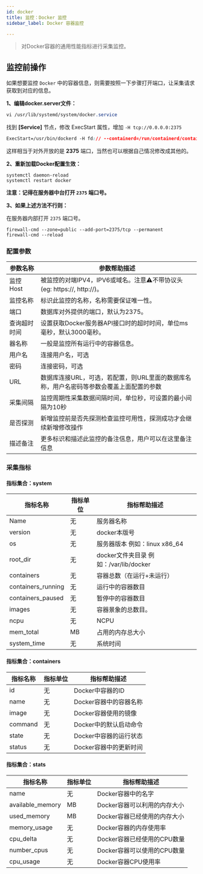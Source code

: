 ```yaml
---
id: docker
title: 监控：Docker 监控      
sidebar_label: Docker 容器监控

---
```


> 对Docker容器的通用性能指标进行采集监控。


## 监控前操作

如果想要监控 `Docker` 中的容器信息，则需要按照一下步骤打开端口，让采集请求获取到对应的信息。

**1、编辑docker.server文件：**

```css
vi /usr/lib/systemd/system/docker.service
```

找到 **[Service]** 节点，修改 ExecStart 属性，增加 `-H tcp://0.0.0.0:2375`

```css
ExecStart=/usr/bin/dockerd -H fd:// --containerd=/run/containerd/containerd.sock -H tcp://0.0.0.0:2375
```

这样相当于对外开放的是 **2375** 端口，当然也可以根据自己情况修改成其他的。

**2、重新加载Docker配置生效：**

```shell
systemctl daemon-reload 
systemctl restart docker 
```

**注意：记得在服务器中台打开 `2375` 端口号。**

**3、如果上述方法不行则：**

在服务器内部打开 `2375` 端口号。

```shell
firewall-cmd --zone=public --add-port=2375/tcp --permanent
firewall-cmd --reload
```





### 配置参数

| 参数名称     | 参数帮助描述                                                 |
| ------------ | ------------------------------------------------------------ |
| 监控Host     | 被监控的对端IPV4，IPV6或域名。注意⚠️不带协议头(eg: https://, http://)。 |
| 监控名称     | 标识此监控的名称，名称需要保证唯一性。                       |
| 端口         | 数据库对外提供的端口，默认为2375。                           |
| 查询超时时间 | 设置获取Docker服务器API接口时的超时时间，单位ms毫秒，默认3000毫秒。 |
| 器名称       | 一般是监控所有运行中的容器信息。                             |
| 用户名       | 连接用户名，可选                                             |
| 密码         | 连接密码，可选                                               |
| URL          | 数据库连接URL，可选，若配置，则URL里面的数据库名称，用户名密码等参数会覆盖上面配置的参数 |
| 采集间隔     | 监控周期性采集数据间隔时间，单位秒，可设置的最小间隔为10秒   |
| 是否探测     | 新增监控前是否先探测检查监控可用性，探测成功才会继续新增修改操作 |
| 描述备注     | 更多标识和描述此监控的备注信息，用户可以在这里备注信息       |

### 采集指标

#### 指标集合：system

| 指标名称           | 指标单位 | 指标帮助描述                           |
| ------------------ | -------- | -------------------------------------- |
| Name               | 无       | 服务器名称                             |
| version            | 无       | docker本版号                           |
| os                 | 无       | 服务器版本 例如：linux x86_64          |
| root_dir           | 无       | docker文件夹目录 例如：/var/lib/docker |
| containers         | 无       | 容器总数（在运行+未运行）              |
| containers_running | 无       | 运行中的容器数目                       |
| containers_paused  | 无       | 暂停中的容器数目                       |
| images             | 无       | 容器景象的总数目。                     |
| ncpu               | 无       | NCPU                                   |
| mem_total          | MB       | 占用的内存总大小                       |
| system_time        | 无       | 系统时间                               |

#### 指标集合：containers

| 指标名称 | 指标单位 | 指标帮助描述           |
| -------- | -------- | ---------------------- |
| id       | 无       | Docker中容器的ID       |
| name     | 无       | Docker容器中的容器名称 |
| image    | 无       | Docker容器使用的镜像   |
| command  | 无       | Docker中的默认启动命令 |
| state    | 无       | Docker中容器的运行状态 |
| status   | 无       | Docker容器中的更新时间 |

#### 指标集合：stats

| 指标名称         | 指标单位 | 指标帮助描述                 |
| ---------------- | -------- | ---------------------------- |
| name             | 无       | Docker容器中的名字           |
| available_memory | MB       | Docker容器可以利用的内存大小 |
| used_memory      | MB       | Docker容器已经使用的内存大小 |
| memory_usage     | 无       | Docker容器的内存使用率       |
| cpu_delta        | 无       | Docker容器已经使用的CPU数量  |
| number_cpus      | 无       | Docker容器可以使用的CPU数量  |
| cpu_usage        | 无       | Docker容器CPU使用率          |
